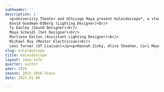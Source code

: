 ```yaml
---
subheader: ''
description: |-
  <p>University Theater and UChicago Maya present Kaleidoscope*, a student choreographed performance exploring the dynamic theatricality of an ever shifting perspective. UChicago Maya is a fusion dance group that blends both Western and Eastern dance styles. Through rich use of lighting, sound, and and many perspectives are woven together as Kaleidoscope explores what is disparate and what is analogous through the shared lens of movement.</p><p>*Please note that there will be the use of haze and strobe lights during the show.</p> <p><strong>Aixin Chen</strong> (Dancer) is a fourth-year who has enjoyed trapezing around the dance community in her time here, participating in UBallet, PhiNix workshops, and Maya. In high school, she has been a part of the <em>Nutcracker </em>and <em>Phantom of the Opera </em>productions in addition to competing in YAGP. When she is not working on her Anthropology and Biology majors, she enjoys spending time with friends, rock climbing, and sketching.</p><p><strong>Christine Chin </strong>(Co-Director, Choreographer, Dancer) is a third-year pre-med Public Policy major in the college. She competitively danced ballet, tap, and jazz with Bonis en Toure and has trained in summer intensive programs with the Houston Ballet and Ad Deum. Christine has also done work on campus with UBallet. She currently serves as the co-president of Maya.</p><p><strong>Leilani Douglas </strong>(Choreographer, Dancer) is a third-year in the College majoring in Public Policy Studies and minoring in HIPS. She has danced and choreographed with Maya since her first year including performances at the MODA Fashion Show, SASA Show, and Where Fun Comes To Dance. Outside of school and Maya, Leilani volunteers with the RSO Peer Health Exchange, works as a tour guide in the Office of College Admissions, and belts Hamilton the Musical in her apartment when no one's home. Enjoy the show!</p><p><strong>Doremi Feng </strong>(Choreographer, Dancer) is a second-year in the College, potentially majoring in Biological Sciences, Mathematics, or Molecular Engineering. She danced with Maya in Body, SASA, MODA, and Where Fun Comes to Dance in the year of 2015. She also choreographed and performed two Traditional Chinese pieces on UC-CSSA's Chinese New Year Celebration. Doremi would really love to know you if you are interested in practicing some water-sleeve dance routines with her.</p><p><strong>Laurel Freidenberg </strong>(Dancer) is a fourth-year Economics major. Some favorite previous roles include Aegina in <em>Spartacus</em>, Dawn in <em>Coppelia</em>, and Clemence in <em>Raymonda</em>. She is excited to be dancing in her first show with Maya.</p><p><strong>Leah Garner </strong>(Dancer) is a fourth-year in the College majoring in Environmental Studies. Leah has been dancing since she was four, but Kaleidoscope will be her first performance since high school. In her spare time, Leah loves to scrapbook!</p> <p><strong>Lydia Liu </strong>(Dancer) is a first-year in the College, currently undecided in terms of major. She started in traditional Chinese and ballet classes before picking up jazz and contemporary. Outside of Maya, Lydia is a Moneythink mentor and a proud member of Kenwood House.</p><p><strong>Crystal Ma </strong>(Co-Director, Choreographer) is a third-year studying Economics and Art History. This is her first year co-directing UChicago Maya.</p><p><strong>Wes Mills</strong> (Dancer) is a fourth-year in the College majoring in Cinema and Media Studies and English. Previous dancing experience includes <em>Le Corsaire</em> (Conrad), <em>Raymonda</em> (Spanish Dance Troupe Lead), and UChicago Maya's <em>Body</em> (Ensemble).</p><p><strong>Jocelyne Muñoz </strong>(Choreographer, Dancer) is a second-year in the College majoring in Public Policy. She has been a part of Maya since her first quarter and participated in last year's Maya Show (<em>Body</em>), Moda, SASA, and Where Fun Comes to Dance. Outside of Maya Jocelyne is also part of PhiNix Dance Crew and Alpha Omicron Pi.</p><p><strong>Brianna Pinder </strong>(Choreographer, Dancer) is a second-year majoring in Economics and minoring in Computer Science. She has been dancing with Maya since fall quarter of her first year and is also a member of Phinix Dance Crew. In her free time, she enjoys watching dance videos on YouTube and eating Goldfish.</p><p><strong>Maddy Scott </strong>(Dancer) is a second-year majoring in History with a minor in Classical Studies. A native of Pittsburgh, PA, Maddy has been dancing since age 10. Outside of Maya, Maddy serves as Vice President of Philanthropy for the IL Kappa chapter of Pi Beta Phi, tutors elementary school students, and is involved with the Women in Public Service Program.</p><p><strong>Angela Shen </strong>(Co-Director, Choreographer, Dancer) is a fourth-year majoring in Biological Sciences with a concentration in Neuroscience. She started dancing when she was five, danced competitively for five years, and has co-directed Maya since her second year at UChicago. Outside of Maya, Angela interns at the University Arts Engagement Office at the Logan Center and is thrilled to share unique arts experiences with others.</p><p><strong>Gabriella (GG) Snow </strong>(Choreographer, Dancer) is a third-year in the College majoring in Public Policy and minoring in Gender and Sexuality Studies. She was a dancer in Maya's production, <em>Body</em>. She was a member of In2it dance company for 4 years, Boca Ballet Company for 2 years and danced competitively for 10 years. Fun Fact: she can speak four languages.</p><p><strong>Ella Sperling </strong>(Dancer) is a first-year in the College, and she plans to decide on a major as last-minute as possible. This is her first show with Maya, but she previously did ballet and danced with her high school company. Besides dancing, Ella also loves art, chocolate, old books, and grilled cheese.</p><p><strong>Joyce Sun </strong>(Dancer) is a third-year majoring in Biological Sciences. She started her dance training in ballet at the age of 3. Throughout the years, she has added pointe, jazz, modern, and contemporary techniques into her dance repertoire. She joined UChicago Maya her first year and loves the contagious energy of the group. Other than dancing, she loves to practice yoga, play the guitar, travel and cook. She also has a talent for making copious amounts dark chocolate disappear.</p><p><strong>Emma Tehrani</strong> (Dancer) is a fourth-year in the College majoring in Political Science and Psychology. She has danced with Maya since spring quarter of 2015. Emma is also involved with UBallet.</p><p><strong>Teddy Watler</strong> (Dancer) is a third-year undergraduate studying Art History and Law, Letters, &amp; Society. Teddy has previously performed with UBallet and UC Dancers, and currently serves as UBallet's Head of Teaching and Outreach.</p><p><strong>Samantha Weiss </strong>(Dancer) is a third-year in the College majoring in Economics, and is thrilled to be performing in her first show with Maya. Previously, she has trained in classical ballet and spent a summer performing with the Joffrey Ballet. She is so excited to return to the stage and hopes you all enjoy the show!</p><p>Madeline Fitzgerald (Stage Manager)<br/>
  David Goodman-Edberg (Lighting Designer)<br/>
  Ty Easley (Sound Designer)<br/>
  Maya Scheidl (Set Designer)<br/>
  Marliese Dalton (Assistant Lighting Designer)<br/>
  Michael Roy (Master Electrician)<br/>
  Lexi Turner (UT Liaison)</p><p>Hannah Zinky, Alice Sheehan, Cori Mayer, Dan Heins, Gabriel Levine, Emma Heras</p>
slug: kaleidoscope
title: Kaleidoscope
layout: show-info
quarter: winter
year: 2016
season: 2015-2016 Shows
date: 2021-01-08

---
```

